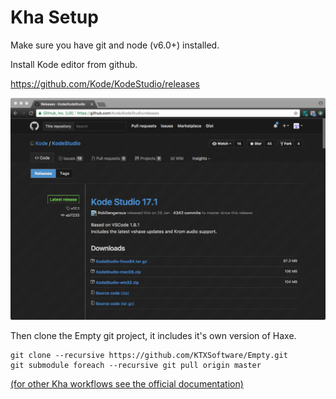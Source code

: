 Kha Setup
=========

Make sure you have git and node (v6.0+) installed.

Install Kode editor from github.

https://github.com/Kode/KodeStudio/releases

![kode](https://github.com/nanjizal/haxeverse/blob/master/md/Kode.png)

Then clone the Empty git project, it includes it's own version of Haxe.

```
git clone --recursive https://github.com/KTXSoftware/Empty.git
git submodule foreach --recursive git pull origin master
```
[(for other Kha workflows see the official documentation)](https://github.com/Kode/Kha/wiki/Getting-Started)
